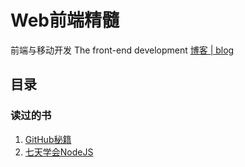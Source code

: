 # Web前端精髓

前端与移动开发 The front-end development [博客 | blog](https://wuxianqiang.github.io/)

## 目录

### 读过的书

1. [GitHub秘籍](https://github.com/tiimgreen/github-cheat-sheet/blob/master/README.zh-cn.md#markdown-%E6%96%87%E4%BB%B6%E8%AF%AD%E6%B3%95%E9%AB%98%E4%BA%AE)
2. [七天学会NodeJS](http://nqdeng.github.io/7-days-nodejs/)
<br>
